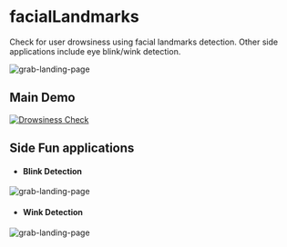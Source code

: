 # facialLandmarks
Check for user drowsiness using facial landmarks detection. Other side applications include eye blink/wink detection. 

![grab-landing-page](https://github.com/Ysavn/facialLandmarks/blob/main/img/facialLandmarksGIF.gif)

## Main Demo
[![Drowsiness Check](http://img.youtube.com/vi/ytKG0ZEoBEw/0.jpg)](https://www.youtube.com/watch?v=ytKG0ZEoBEw "Drowsiness check")

## Side Fun applications
* #### Blink Detection
![grab-landing-page](https://github.com/Ysavn/facialLandmarks/blob/main/img/BlinkDetectGIF.gif)

* #### Wink Detection
![grab-landing-page](https://github.com/Ysavn/facialLandmarks/blob/main/img/WinkDetectGIF.gif)
